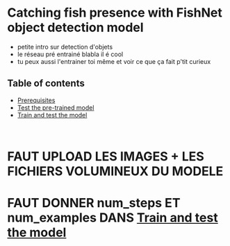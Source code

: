 # Catching fish presence with FishNet object detection model
- petite intro sur detection d'objets 
- le réseau pré entrainé blabla il é cool
- tu peux aussi l'entrainer toi même et voir ce que ça fait p'tit curieux


## Table of contents
* <a href='doc/Prerequisites.md'>Prerequisites</a><br>
* <a href='doc/test.md'>Test the pre-trained model</a><br> 
* <a href='doc/train_and_test.md'>Train and test the model</a><br>
<br>

# FAUT UPLOAD LES IMAGES + LES FICHIERS VOLUMINEUX DU MODELE<br>
# FAUT DONNER num_steps ET num_examples DANS <a href='doc/train_and_test.md'>Train and test the model</a>
